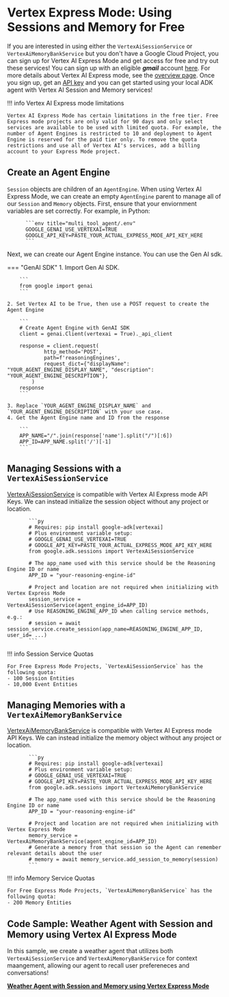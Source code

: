 # Vertex Express Mode: Using Sessions and Memory for Free

If you are interested in using either the `VertexAiSessionService` or `VertexAiMemoryBankService` but you don't have a Google Cloud Project, you can sign up for Vertex AI Express Mode and get access
for free and try out these services! You can sign up with an eligible ***gmail*** account [here](https://console.cloud.google.com/expressmode). For more details about Vertex AI Express mode, see the [overview page](https://cloud.google.com/vertex-ai/generative-ai/docs/start/express-mode/overview). 
Once you sign up, get an [API key](https://cloud.google.com/vertex-ai/generative-ai/docs/start/express-mode/overview#api-keys) and you can get started using your local ADK agent with Vertex AI Session and Memory services!

!!! info Vertex AI Express mode limitations

    Vertex AI Express Mode has certain limitations in the free tier. Free Express mode projects are only valid for 90 days and only select services are available to be used with limited quota. For example, the number of Agent Engines is restricted to 10 and deployment to Agent Engine is reserved for the paid tier only. To remove the quota restrictions and use all of Vertex AI's services, add a billing account to your Express Mode project.

## Create an Agent Engine

`Session` objects are children of an `AgentEngine`. When using Vertex AI Express Mode, we can create an empty `AgentEngine` parent to manage all of our `Session` and `Memory` objects.
First, ensure that your enviornment variables are set correctly. For example, in Python:

          ```env title="multi_tool_agent/.env"
          GOOGLE_GENAI_USE_VERTEXAI=TRUE
          GOOGLE_API_KEY=PASTE_YOUR_ACTUAL_EXPRESS_MODE_API_KEY_HERE
          ```

Next, we can create our Agent Engine instance. You can use the Gen AI sdk.

=== "GenAI SDK"
    1. Import Gen AI SDK.

        ```
        from google import genai
        ```

    2. Set Vertex AI to be True, then use a POST request to create the Agent Engine
        
        ```
        # Create Agent Engine with GenAI SDK
        client = genai.Client(vertexai = True)._api_client

        response = client.request(
                http_method='POST',
                path=f'reasoningEngines',
                request_dict={"displayName": "YOUR_AGENT_ENGINE_DISPLAY_NAME", "description": "YOUR_AGENT_ENGINE_DESCRIPTION"},
            )
        response
        ```

    3. Replace `YOUR_AGENT_ENGINE_DISPLAY_NAME` and `YOUR_AGENT_ENGINE_DESCRIPTION` with your use case.
    4. Get the Agent Engine name and ID from the response

        ```
        APP_NAME="/".join(response['name'].split("/")[:6])
        APP_ID=APP_NAME.split('/')[-1]
        ```

## Managing Sessions with a `VertexAiSessionService`

[VertexAiSessionService](session.md###sessionservice-implementations) is compatible with Vertex AI Express mode API Keys. We can 
instead initialize the session object without any project or location.

           ```py
           # Requires: pip install google-adk[vertexai]
           # Plus environment variable setup:
           # GOOGLE_GENAI_USE_VERTEXAI=TRUE
           # GOOGLE_API_KEY=PASTE_YOUR_ACTUAL_EXPRESS_MODE_API_KEY_HERE
           from google.adk.sessions import VertexAiSessionService

           # The app_name used with this service should be the Reasoning Engine ID or name
           APP_ID = "your-reasoning-engine-id"

           # Project and location are not required when initializing with Vertex Express Mode
           session_service = VertexAiSessionService(agent_engine_id=APP_ID)
           # Use REASONING_ENGINE_APP_ID when calling service methods, e.g.:
           # session = await session_service.create_session(app_name=REASONING_ENGINE_APP_ID, user_id= ...)
           ```
!!! info Session Service Quotas

    For Free Express Mode Projects, `VertexAiSessionService` has the following quota:
    - 100 Session Entities
    - 10,000 Event Entities

## Managing Memories with a `VertexAiMemoryBankService`

[VertexAiMemoryBankService](memory.md###memoryservice-implementations) is compatible with Vertex AI Express mode API Keys. We can 
instead initialize the memory object without any project or location.

           ```py
           # Requires: pip install google-adk[vertexai]
           # Plus environment variable setup:
           # GOOGLE_GENAI_USE_VERTEXAI=TRUE
           # GOOGLE_API_KEY=PASTE_YOUR_ACTUAL_EXPRESS_MODE_API_KEY_HERE
           from google.adk.sessions import VertexAiMemoryBankService

           # The app_name used with this service should be the Reasoning Engine ID or name
           APP_ID = "your-reasoning-engine-id"

           # Project and location are not required when initializing with Vertex Express Mode
           memory_service = VertexAiMemoryBankService(agent_engine_id=APP_ID)
           # Generate a memory from that session so the Agent can remember relevant details about the user
           # memory = await memory_service.add_session_to_memory(session)
           ```
!!! info Memory Service Quotas

    For Free Express Mode Projects, `VertexAiMemoryBankService` has the following quota:
    - 200 Memory Entities

## Code Sample: Weather Agent with Session and Memory using Vertex AI Express Mode

In this sample, we create a weather agent that utilizes both `VertexAiSessionService` and `VertexAiMemoryBankService` for context maangement, allowing our agent to recall user prefereneces and conversations!

**[Weather Agent with Session and Memory using Vertex Express Mode](https://github.com/google/adk-docs/blob/main/examples/python/notebooks/express-mode-weather-agent.ipynb)**
